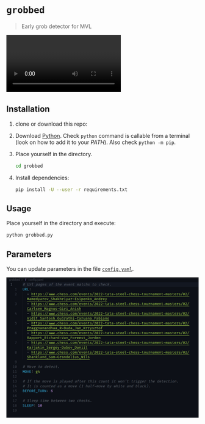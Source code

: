 # `grobbed`

> Early grob detector for MVL

![demo][demo video]

## Installation

1. clone or download this repo:
1. Download [Python][python url]. Check `python` command is callable from a
   terminal (look on how to add it to your _PATH_). Also check
   `python -m pip`.
1. Place yourself in the directory.

   ```sh
   cd grobbed
   ```

1. Install dependencies:

   ```sh
   pip install -U --user -r requirements.txt
   ```

## Usage

Place yourself in the directory and execute:

```sh
python grobbed.py
```

## Parameters

You can update parameters in the file [`config.yaml`][config path].

![config file image][config file image]

[config path]: ./config.yaml
[python url]: https://www.python.org/downloads
[config file image]: ./asset/config-screenshot.png
[demo video]: ./asset/demo.mp4
